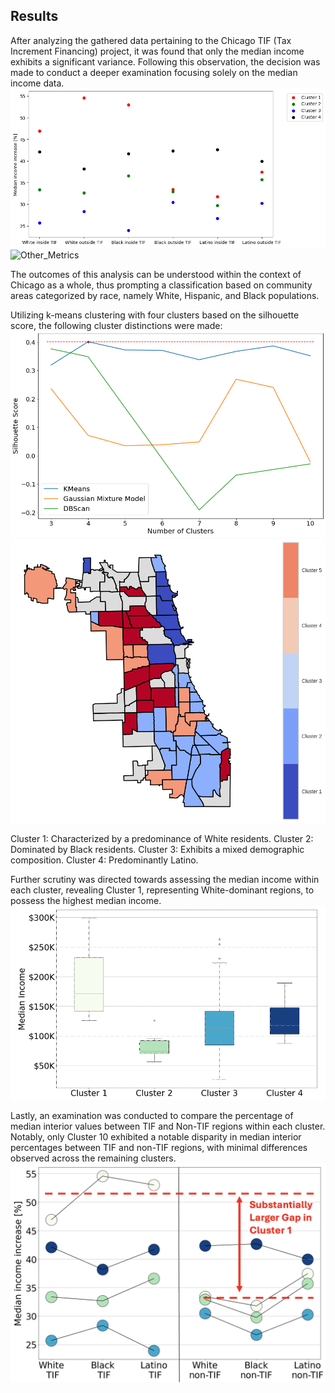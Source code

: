 ## Results
After analyzing the gathered data pertaining to the Chicago TIF (Tax Increment Financing) project, it was found that only the median income exhibits a significant variance. Following this observation, the decision was made to conduct a deeper examination focusing solely on the median income data.  
![Median_Income](https://github.com/namdarine/TIF_Chicago_Project/blob/main/_asset/img/Others/Median_income_increase_graph_in_Chicago.png)  
![Other_Metrics](https://github.com/namdarine/TIF_Chicago_Project/blob/1341c569e33aec66e149b434c80433a4ac737530/_asset/img/Chicago)  
  
The outcomes of this analysis can be understood within the context of Chicago as a whole, thus prompting a classification based on community areas categorized by race, namely White, Hispanic, and Black populations.

Utilizing k-means clustering with four clusters based on the silhouette score, the following cluster distinctions were made:
![Silhouette_score](https://github.com/namdarine/TIF_Chicago_Project/blob/1341c569e33aec66e149b434c80433a4ac737530/_asset/img/Cluster_methods/silhouette_score.png)   
![Cluster_map](https://github.com/namdarine/TIF_Chicago_Project/blob/main/_asset/img/Cluster_Map.png)  
  
Cluster 1: Characterized by a predominance of White residents.
Cluster 2: Dominated by Black residents.
Cluster 3: Exhibits a mixed demographic composition.
Cluster 4: Predominantly Latino.

Further scrutiny was directed towards assessing the median income within each cluster, revealing Cluster 1, representing White-dominant regions, to possess the highest median income.  
![Median_Income_by_Clusters](https://github.com/namdarine/TIF_Chicago_Project/blob/1341c569e33aec66e149b434c80433a4ac737530/_asset/img/Median_income_by_cluster.png)  
  
Lastly, an examination was conducted to compare the percentage of median interior values between TIF and Non-TIF regions within each cluster. Notably, only Cluster 10 exhibited a notable disparity in median interior percentages between TIF and non-TIF regions, with minimal differences observed across the remaining clusters.  
![TIF_nonTIF](https://github.com/namdarine/TIF_Chicago_Project/blob/1341c569e33aec66e149b434c80433a4ac737530/_asset/img/tif_nonTIF.png)  

